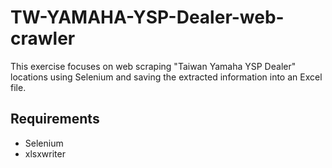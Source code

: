 # TW-YAMAHA-YSP-Dealer-web-crawler
This exercise focuses on web scraping "Taiwan Yamaha YSP Dealer" locations using Selenium and saving the extracted information into an Excel file.


## Requirements
- Selenium
- xlsxwriter
